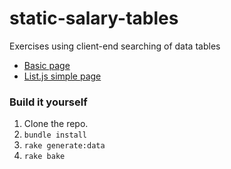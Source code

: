 static-salary-tables
====================

Exercises using client-end searching of data tables


- [Basic page](http://dannguyen.github.io/static-salary-tables/pages/basic-table.html)
- [List.js simple page](http://dannguyen.github.io/static-salary-tables/pages/list-table.html)


### Build it yourself

1. Clone the repo.
2. `bundle install`
3. `rake generate:data`
4. `rake bake`
